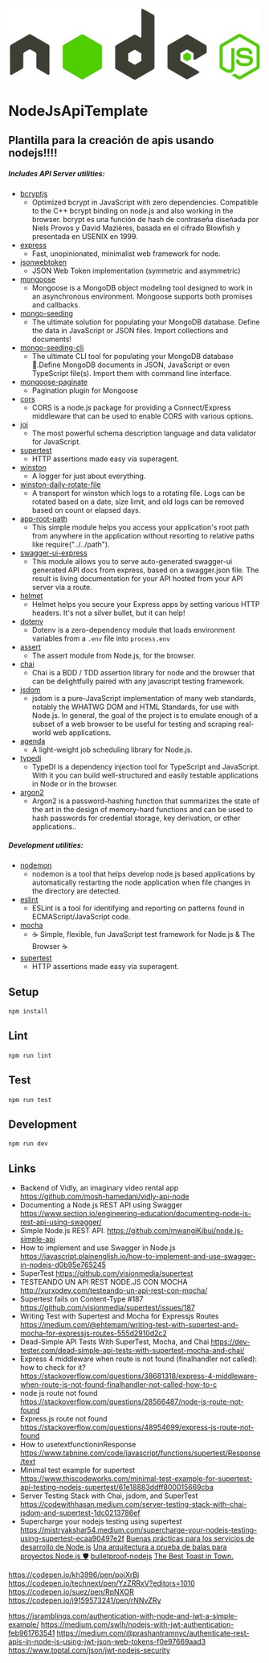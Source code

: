 ![plot](./images/node-js-640x400.jpg)

# NodeJsApiTemplate

## Plantilla para la creación de apis usando nodejs!!!!

##### Includes API Server utilities:

- [bcryptjs](https://www.npmjs.com/package/bcryptjs)
  - Optimized bcrypt in JavaScript with zero dependencies. Compatible to the C++ bcrypt binding on node.js and also working in the browser. bcrypt es una función de hash de contraseña diseñada por Niels Provos y David Mazières, basada en el cifrado Blowfish y presentada en USENIX en 1999.
- [express ](https://www.npmjs.com/package/express)
  - Fast, unopinionated, minimalist web framework for node.
- [jsonwebtoken](https://www.npmjs.com/package/jsonwebtoken)
  - JSON Web Token implementation (symmetric and asymmetric)
- [mongoose](https://www.npmjs.com/package/mongoose)
  - Mongoose is a MongoDB object modeling tool designed to work in an asynchronous environment. Mongoose supports both promises and callbacks.
- [mongo-seeding](https://www.npmjs.com/package/mongo-seeding)
  - The ultimate solution for populating your MongoDB database. Define the data in JavaScript or JSON files. Import collections and documents!
- [mongo-seeding-cli](https://www.npmjs.com/package/mongo-seeding-cli)
  - The ultimate CLI tool for populating your MongoDB database 🚀.Define MongoDB documents in JSON, JavaScript or even TypeScript file(s). Import them with command line interface.
- [mongoose-paginate](https://www.npmjs.com/package/mongoose-paginate)
  - Pagination plugin for Mongoose
- [cors](https://www.npmjs.com/package/cors)
  - CORS is a node.js package for providing a Connect/Express middleware that can be used to enable CORS with various options.
- [joi](https://www.npmjs.com/package/joi)
  - The most powerful schema description language and data validator for JavaScript.
- [supertest](https://www.npmjs.com/package/supertest)
  - HTTP assertions made easy via superagent.
- [winston](https://www.npmjs.com/package/winston)
  - A logger for just about everything.
- [winston-daily-rotate-file](https://www.npmjs.com/package/winston-daily-rotate-file)
  - A transport for winston which logs to a rotating file. Logs can be rotated based on a date, size limit, and old logs can be removed based on count or elapsed days.
- [app-root-path](https://www.npmjs.com/package/app-root-path)
  - This simple module helps you access your application's root path from anywhere in the application without resorting to relative paths like require("../../path").
- [swagger-ui-express](https://www.npmjs.com/package/swagger-ui-express)
  - This module allows you to serve auto-generated swagger-ui generated API docs from express, based on a swagger.json file. The result is living documentation for your API hosted from your API server via a route.
- [helmet](https://www.npmjs.com/package/helmet)
  - Helmet helps you secure your Express apps by setting various HTTP headers. It's not a silver bullet, but it can help!
- [dotenv](https://www.npmjs.com/package/dotenv)
  - Dotenv is a zero-dependency module that loads environment variables from a `.env` file into `process.env`
- [assert](https://www.npmjs.com/package/assert)
  - The assert module from Node.js, for the browser.
- [chai](https://www.npmjs.com/package/chai)
  - Chai is a BDD / TDD assertion library for node and the browser that can be delightfully paired with any javascript testing framework.
- [jsdom](https://www.npmjs.com/package/jsdom)
  - jsdom is a pure-JavaScript implementation of many web standards, notably the WHATWG DOM and HTML Standards, for use with Node.js. In general, the goal of the project is to emulate enough of a subset of a web browser to be useful for testing and scraping real-world web applications.
- [agenda](https://www.npmjs.com/package/agenda)
  - A light-weight job scheduling library for Node.js.
- [typedi](https://www.npmjs.com/package/typedi)
  - TypeDI is a dependency injection tool for TypeScript and JavaScript. With it you can build well-structured and easily testable applications in Node or in the browser.
- [argon2](https://www.npmjs.com/package/argon2)
  - Argon2 is a password-hashing function that summarizes the state of the art in the design of memory-hard functions and can be used to hash passwords for credential storage, key derivation, or other applications..

##### Development utilities:

- [nodemon](https://www.npmjs.com/package/nodemon)
  - nodemon is a tool that helps develop node.js based applications by automatically restarting the node application when file changes in the directory are detected.
- [eslint](https://www.npmjs.com/package/eslint)
  - ESLint is a tool for identifying and reporting on patterns found in ECMAScript/JavaScript code.
- [mocha](https://www.npmjs.com/package/mocha)
  - ☕️ Simple, flexible, fun JavaScript test framework for Node.js & The Browser ☕️
- [supertest](https://www.npmjs.com/package/supertest)
  - HTTP assertions made easy via superagent.

## Setup

```
npm install
```

## Lint

```
npm run lint
```

## Test

```
npm run test
```

## Development

```
npm run dev
```

## Links

- Backend of Vidly, an imaginary video rental app <https://github.com/mosh-hamedani/vidly-api-node>
- Documenting a Node.js REST API using Swagger <https://www.section.io/engineering-education/documenting-node-js-rest-api-using-swagger/>
- Simple Node.js REST API. <https://github.com/mwangiKibui/node.js-simple-api>
- How to implement and use Swagger in Node.js <https://javascript.plainenglish.io/how-to-implement-and-use-swagger-in-nodejs-d0b95e765245>
- SuperTest <https://github.com/visionmedia/supertest>
- TESTEANDO UN API REST NODE.JS CON MOCHA <http://xurxodev.com/testeando-un-api-rest-con-mocha/>
- Supertest fails on Content-Type #187 <https://github.com/visionmedia/supertest/issues/187>
- Writing Test with Supertest and Mocha for Expressjs Routes <https://medium.com/@ehtemam/writing-test-with-supertest-and-mocha-for-expressjs-routes-555d2910d2c2>
- Dead-Simple API Tests With SuperTest, Mocha, and Chai <https://dev-tester.com/dead-simple-api-tests-with-supertest-mocha-and-chai/>
- Express 4 middleware when route is not found (finalhandler not called): how to check for it? <https://stackoverflow.com/questions/38681318/express-4-middleware-when-route-is-not-found-finalhandler-not-called-how-to-c>
- node js route not found <https://stackoverflow.com/questions/28566487/node-js-route-not-found>
- Express.js route not found <https://stackoverflow.com/questions/48954699/express-js-route-not-found>
- How to usetextfunctioninResponse <https://www.tabnine.com/code/javascript/functions/supertest/Response/text>
- Minimal test example for supertest <https://www.thiscodeworks.com/minimal-test-example-for-supertest-api-testing-nodejs-supertest/61e18883ddff800015669cba>
- Server Testing Stack with Chai, jsdom, and SuperTest <https://codewithhasan.medium.com/server-testing-stack-with-chai-jsdom-and-supertest-1dc0213786ef>
- Supercharge your nodejs testing using supertest <https://mistryakshar54.medium.com/supercharge-your-nodejs-testing-using-supertest-ecaa90497e2f>
  [Buenas prácticas para los servicios de desarrollo de Node.js](https://ginzo.tech/buenas-practicas-servicios-de-desarrollo-de-node-js/)
  [Una arquitectura a prueba de balas para proyectos Node.js 🛡️](https://www.softwareontheroad.com/es/ideal-nodejs-project-structure/)
  [bulletproof-nodejs](https://github.com/santiq/bulletproof-nodejs)
  [The Best Toast in Town.](https://react-hot-toast.com/)

https://codepen.io/kh3996/pen/pojXrBj
https://codepen.io/technext/pen/YzZRRxV?editors=1010
https://codepen.io/suez/pen/RpNXOR
https://codepen.io/j9159573241/pen/rNNvZRy

https://jsramblings.com/authentication-with-node-and-jwt-a-simple-example/
https://medium.com/swlh/nodejs-with-jwt-authentication-feb961763541
https://medium.com/@prashantramnyc/authenticate-rest-apis-in-node-js-using-jwt-json-web-tokens-f0e97669aad3
https://www.toptal.com/json/jwt-nodejs-security
